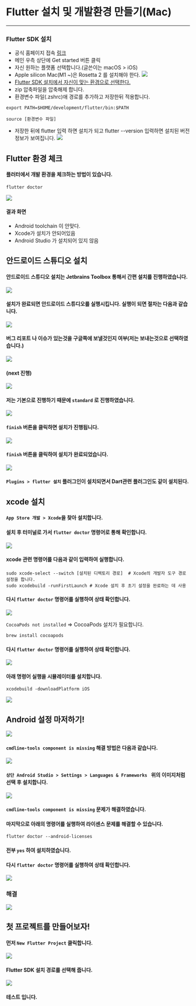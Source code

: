 # Flutter 설치 및 개발환경 만들기(Mac)

<hr>

### Flutter SDK 설치

- 공식 홈페이지 접속 [링크](https://flutter.dev)
- 메인 우측 상단에 Get started 버튼 클릭
- 자신 원하는 플랫폼 선택합니다.(글쓴이는 macOS > iOS)
- Apple silicon Mac(M1 ~)은 Rosetta 2 를 설치해야 한다. 
![](./2/1.png)
- [Flutter SDK 설치에서 자신이 맞는 환경으로 선택한다.](https://docs.flutter.dev/get-started/install/macos/mobile-ios#install-the-flutter-sdk)
- zip 압축파일을 압축해제 합니다.
- 환경변수 파일(.zshrc)애 경로를 추가하고 저장한뒤 적용합니다.
~~~ shell
export PATH=$HOME/development/flutter/bin:$PATH

source [환경변수 파일]
~~~
- 저장한 뒤에 flutter 입력 하면 설치가 되고 flutter --version 입력하면 설치된 버전 정보가 보여집니다.
![](./2/2.png)

## Flutter 환경 체크

#### 플러터에서 개발 환경을 체크하는 방법이 있습니다.
~~~ shell
flutter doctor 
~~~
![](./2/3.png)
#### 결과 화면
- Android toolchain 이 안맞다.
- Xcode가 설치가 안되어있음
- Android Studio 가 설치되어 있지 않음

## 안드로이드 스튜디오 설치

#### 안드로이드 스튜디오 설치는 Jetbrains Toolbox 통해서 간편 설치를 진행하였습니다.
![](./2/4.png)
#### 설치가 완료되면 안드로이드 스튜디오를 실행시킵니다. 실행이 되면 절차는 다음과 같습니다.
![](./2/5.png)
#### 버그 리포트 나 이슈가 있는것을 구글쪽에 보낼것인지 여부(저는 보내는것으로 선택하였습니다.)
![](./2/6.png)
#### (next 진행)
![](./2/7.png)
#### 저는 기본으로 진행하기 때문에 `standard` 로 진행하였습니다.
![](./2/8.png)
#### `finish` 버튼을 클릭하면 설치가 진행됩니다. 
![](./2/9.png)
#### `finish` 버튼을 클릭하여 설치가 완료되었습니다. 
![](./2/10.png)
#### `Plugins > flutter 설치` 플러그인이 설치되면서 Dart관련 플러그인도 같이 설치된다.

## xcode 설치

#### `App Store 개발 > Xcode`을 찾아 설치합니다.

#### 설치 후 터미널로 가서 `flutter doctor` 명령어로 통해 확인합니다.
![](./2/3.png)
#### xcode 관련 명령어를 다음과 같이 입력하여 실행합니다.

~~~ shell
sudo xcode-select --switch [설치된 디렉토리 경로]  # Xcode의 개발자 도구 경로 설정을 합니다.
sudo xcodebuild -runFirstLaunch # Xcode 설치 후 초기 설정을 완료하는 데 사용 
~~~
#### 다시 `flutter doctor` 명령어를 실행하여 상태 확인합니다.
![](./2/11.png)

`CocoaPods not installed` => CocoaPods 설치가 필요합니다.
~~~ shell
brew install cocoapods 
~~~

#### 다시 `flutter doctor` 명령어를 실행하여 상태 확인합니다.

![](./2/12.png)

#### 아래 명령어 실행을 시뮬레이터를 설치합니다.
~~~ shell
xcodebuild -downloadPlatform iOS
~~~

![](./2/13.png)

## Android 설정 마저하기!

![](./2/14.png)

#### `cmdline-tools component is missing` 해결 방법은 다음과 같습니다.

![](./2/15.png)

#### `상단 Android Studio > Settings > Languages & Frameworks ` 위의 이미지처럼 선택 후 설치합니다.

![](./2/16.png)

#### `cmdline-tools component is missing` 문제가 해결하였습니다.

#### 마지막으로 아래의 명령어를 실행하여 라이센스 문제를 해결할 수 있습니다.

~~~ shell
flutter doctor --android-licenses
~~~

#### 전부 `yes` 하여 설치하였습니다.

#### 다시 `flutter doctor` 명령어를 실행하여 상태 확인합니다.

![](./2/17.png)

### 해결

![](./2/test.gif)

## 첫 프로젝트를 만들어보자!

#### 먼저 `New Flutter Project` 클릭합니다.
![](./2/20.png)

#### Flutter SDK 설치 경로를 선택해 줍니다.
![](./2/21.png)

#### 테스트 입니다.
